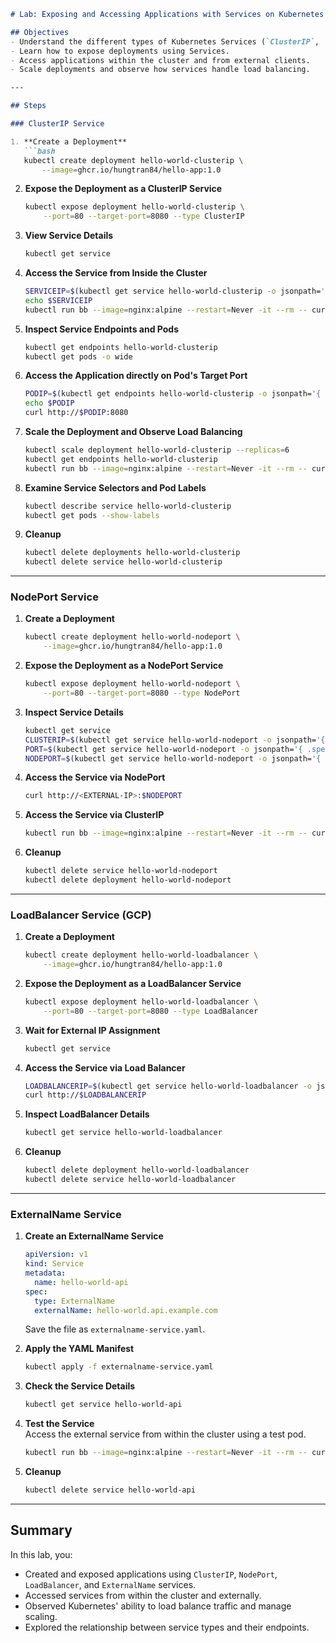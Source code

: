 ```markdown
# Lab: Exposing and Accessing Applications with Services on Kubernetes

## Objectives
- Understand the different types of Kubernetes Services (`ClusterIP`, `NodePort`, `LoadBalancer`, `ExternalName`).
- Learn how to expose deployments using Services.
- Access applications within the cluster and from external clients.
- Scale deployments and observe how services handle load balancing.

---

## Steps

### ClusterIP Service

1. **Create a Deployment**  
   ```bash
   kubectl create deployment hello-world-clusterip \
       --image=ghcr.io/hungtran84/hello-app:1.0
   ```

2. **Expose the Deployment as a ClusterIP Service**  
   ```bash
   kubectl expose deployment hello-world-clusterip \
       --port=80 --target-port=8080 --type ClusterIP
   ```

3. **View Service Details**  
   ```bash
   kubectl get service
   ```

4. **Access the Service from Inside the Cluster**  
   ```bash
   SERVICEIP=$(kubectl get service hello-world-clusterip -o jsonpath='{ .spec.clusterIP }')
   echo $SERVICEIP
   kubectl run bb --image=nginx:alpine --restart=Never -it --rm -- curl http://"${SERVICEIP}"
   ```

5. **Inspect Service Endpoints and Pods**  
   ```bash
   kubectl get endpoints hello-world-clusterip
   kubectl get pods -o wide
   ```

6. **Access the Application directly on Pod's Target Port**  
   ```bash
   PODIP=$(kubectl get endpoints hello-world-clusterip -o jsonpath='{ .subsets[].addresses[].ip }')
   echo $PODIP
   curl http://$PODIP:8080
   ```

7. **Scale the Deployment and Observe Load Balancing**  
   ```bash
   kubectl scale deployment hello-world-clusterip --replicas=6
   kubectl get endpoints hello-world-clusterip
   kubectl run bb --image=nginx:alpine --restart=Never -it --rm -- curl http://"${SERVICEIP}"
   ```

8. **Examine Service Selectors and Pod Labels**  
   ```bash
   kubectl describe service hello-world-clusterip
   kubectl get pods --show-labels
   ```

9. **Cleanup**  
   ```bash
   kubectl delete deployments hello-world-clusterip
   kubectl delete service hello-world-clusterip
   ```

---

### NodePort Service

1. **Create a Deployment**  
   ```bash
   kubectl create deployment hello-world-nodeport \
       --image=ghcr.io/hungtran84/hello-app:1.0
   ```

2. **Expose the Deployment as a NodePort Service**  
   ```bash
   kubectl expose deployment hello-world-nodeport \
       --port=80 --target-port=8080 --type NodePort
   ```

3. **Inspect Service Details**  
   ```bash
   kubectl get service
   CLUSTERIP=$(kubectl get service hello-world-nodeport -o jsonpath='{ .spec.clusterIP }')
   PORT=$(kubectl get service hello-world-nodeport -o jsonpath='{ .spec.ports[].port }')
   NODEPORT=$(kubectl get service hello-world-nodeport -o jsonpath='{ .spec.ports[].nodePort }')
   ```

4. **Access the Service via NodePort**  
   ```bash
   curl http://<EXTERNAL-IP>:$NODEPORT
   ```

5. **Access the Service via ClusterIP**  
   ```bash
   kubectl run bb --image=nginx:alpine --restart=Never -it --rm -- curl http://"${CLUSTERIP}:${PORT}"
   ```

6. **Cleanup**  
   ```bash
   kubectl delete service hello-world-nodeport
   kubectl delete deployment hello-world-nodeport
   ```

---

### LoadBalancer Service (GCP)

1. **Create a Deployment**  
   ```bash
   kubectl create deployment hello-world-loadbalancer \
       --image=ghcr.io/hungtran84/hello-app:1.0
   ```

2. **Expose the Deployment as a LoadBalancer Service**  
   ```bash
   kubectl expose deployment hello-world-loadbalancer \
       --port=80 --target-port=8080 --type LoadBalancer
   ```

3. **Wait for External IP Assignment**  
   ```bash
   kubectl get service
   ```

4. **Access the Service via Load Balancer**  
   ```bash
   LOADBALANCERIP=$(kubectl get service hello-world-loadbalancer -o jsonpath='{ .status.loadBalancer.ingress[].ip }')
   curl http://$LOADBALANCERIP
   ```

5. **Inspect LoadBalancer Details**  
   ```bash
   kubectl get service hello-world-loadbalancer
   ```

6. **Cleanup**  
   ```bash
   kubectl delete deployment hello-world-loadbalancer
   kubectl delete service hello-world-loadbalancer
   ```

---

### ExternalName Service

1. **Create an ExternalName Service**  
   ```yaml
   apiVersion: v1
   kind: Service
   metadata:
     name: hello-world-api
   spec:
     type: ExternalName
     externalName: hello-world.api.example.com
   ```  
   Save the file as `externalname-service.yaml`.

2. **Apply the YAML Manifest**  
   ```bash
   kubectl apply -f externalname-service.yaml
   ```

3. **Check the Service Details**  
   ```bash
   kubectl get service hello-world-api
   ```

4. **Test the Service**  
   Access the external service from within the cluster using a test pod.  
   ```bash
   kubectl run bb --image=nginx:alpine --restart=Never -it --rm -- curl http://hello-world-api
   ```

5. **Cleanup**  
   ```bash
   kubectl delete service hello-world-api
   ```

---

## Summary

In this lab, you:
- Created and exposed applications using `ClusterIP`, `NodePort`, `LoadBalancer`, and `ExternalName` services.
- Accessed services from within the cluster and externally.
- Observed Kubernetes' ability to load balance traffic and manage scaling.
- Explored the relationship between service types and their endpoints.
```